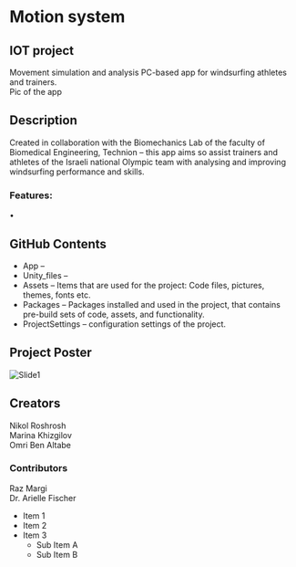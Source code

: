 # Motion system
## IOT project
Movement simulation and analysis PC-based app for windsurfing athletes and trainers.  
Pic of the app

## Description
Created in collaboration with the Biomechanics Lab of the faculty of Biomedical Engineering, Technion – this app aims so assist trainers and athletes of the Israeli national Olympic team with analysing and improving windsurfing performance and skills.  

### Features:
•	

## GitHub Contents
* App –  
*	Unity_files –  
  * Assets – Items that are used for the project: Code files, pictures, themes, fonts etc.   
  * Packages – Packages installed and used in the project, that contains pre-build sets of code, assets, and functionality.   
  * ProjectSettings – configuration settings of the project.  

## Project Poster
![Slide1](https://github.com/nikolro/Motion-System-IOT/assets/57406005/2afc003c-e78b-45bd-9c14-47dd17624e09)


## Creators
Nikol Roshrosh  
Marina Khizgilov  
Omri Ben Altabe  

### Contributors
Raz Margi  
Dr. Arielle Fischer  

* Item 1
* Item 2
* Item 3
  * Sub Item A
  * Sub Item B
